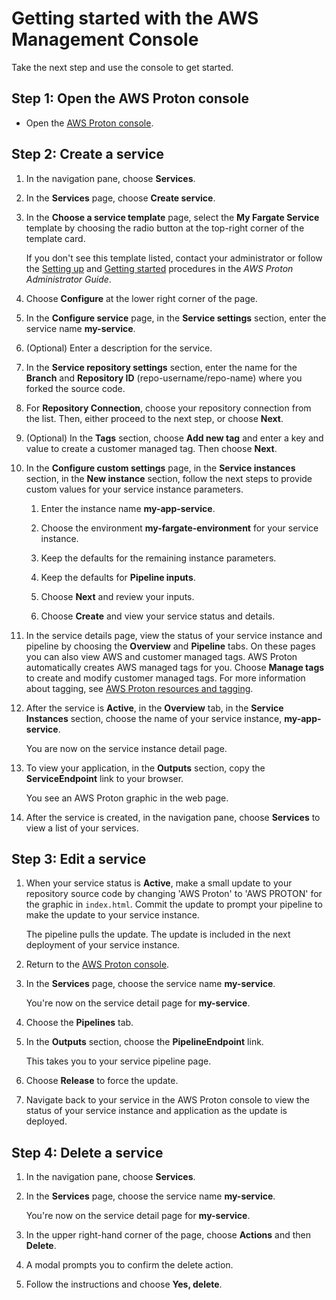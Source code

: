 # Getting started with the AWS Management Console<a name="ug-get-started-console"></a>

Take the next step and use the console to get started\.

## Step 1: Open the AWS Proton console<a name="getting-started-step1"></a>
+ Open the [AWS Proton console](https://console.aws.amazon.com/proton/)\.

## Step 2: Create a service<a name="getting-started-step2"></a>

1. In the navigation pane, choose **Services**\.

1. In the **Services** page, choose **Create service**\.

1. In the **Choose a service template** page, select the **My Fargate Service** template by choosing the radio button at the top\-right corner of the template card\.

   If you don't see this template listed, contact your administrator or follow the [Setting up](https://docs.aws.amazon.com/proton/latest/adminguide/ag-setting-up.html) and [Getting started](https://docs.aws.amazon.com/proton/latest/adminguide/ag-getting-started-console.html) procedures in the *AWS Proton Administrator Guide*\.

1. Choose **Configure** at the lower right corner of the page\.

1. In the **Configure service** page, in the **Service settings** section, enter the service name **my\-service**\.

1. \(Optional\) Enter a description for the service\.

1. In the **Service repository settings** section, enter the name for the **Branch** and **Repository ID** \(repo\-username/repo\-name\) where you forked the source code\.

1. For **Repository Connection**, choose your repository connection from the list\. Then, either proceed to the next step, or choose **Next**\.

1. \(Optional\) In the **Tags** section, choose **Add new tag** and enter a key and value to create a customer managed tag\. Then choose **Next**\.

1. In the **Configure custom settings** page, in the **Service instances** section, in the **New instance** section, follow the next steps to provide custom values for your service instance parameters\.

   1. Enter the instance name **my\-app\-service**\.

   1. Choose the environment **my\-fargate\-environment** for your service instance\.

   1. Keep the defaults for the remaining instance parameters\.

   1. Keep the defaults for **Pipeline inputs**\.

   1. Choose **Next** and review your inputs\.

   1. Choose **Create** and view your service status and details\.

1. In the service details page, view the status of your service instance and pipeline by choosing the **Overview** and **Pipeline** tabs\. On these pages you can also view AWS and customer managed tags\. AWS Proton automatically creates AWS managed tags for you\. Choose **Manage tags** to create and modify customer managed tags\. For more information about tagging, see [AWS Proton resources and tagging](resources.md)\.

1. After the service is **Active**, in the **Overview** tab, in the **Service Instances** section, choose the name of your service instance, **my\-app\-service**\.

   You are now on the service instance detail page\.

1. To view your application, in the **Outputs** section, copy the **ServiceEndpoint** link to your browser\.

   You see an AWS Proton graphic in the web page\.

1. After the service is created, in the navigation pane, choose **Services** to view a list of your services\.

## Step 3: Edit a service<a name="getting-started-step3"></a>

1. When your service status is **Active**, make a small update to your repository source code by changing 'AWS Proton' to 'AWS PROTON' for the graphic in `index.html`\. Commit the update to prompt your pipeline to make the update to your service instance\.

   The pipeline pulls the update\. The update is included in the next deployment of your service instance\.

1. Return to the [AWS Proton console](https://console.aws.amazon.com/proton/)\.

1. In the **Services** page, choose the service name **my\-service**\.

   You're now on the service detail page for **my\-service**\.

1. Choose the **Pipelines** tab\.

1. In the **Outputs** section, choose the **PipelineEndpoint** link\.

   This takes you to your service pipeline page\.

1. Choose **Release** to force the update\.

1. Navigate back to your service in the AWS Proton console to view the status of your service instance and application as the update is deployed\.

## Step 4: Delete a service<a name="getting-started-step4"></a>

1. In the navigation pane, choose **Services**\.

1. In the **Services** page, choose the service name **my\-service**\.

   You're now on the service detail page for **my\-service**\.

1. In the upper right\-hand corner of the page, choose **Actions** and then **Delete**\.

1. A modal prompts you to confirm the delete action\.

1. Follow the instructions and choose **Yes, delete**\.